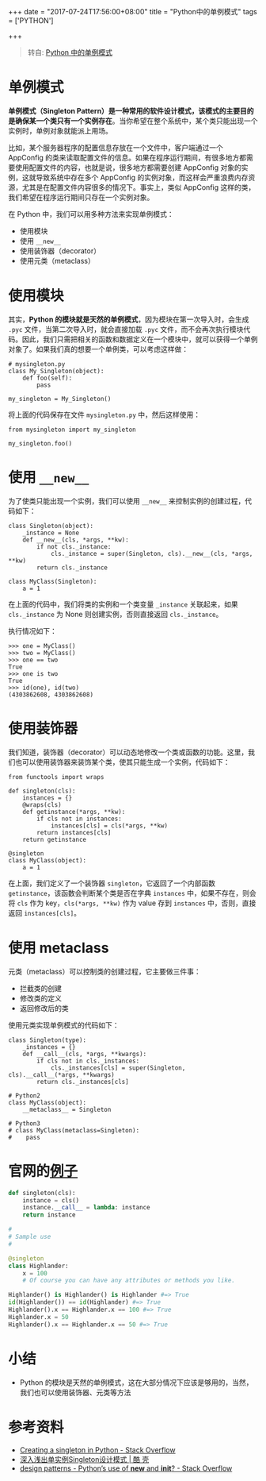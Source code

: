 +++
date = "2017-07-24T17:56:00+08:00"
title = "Python中的单例模式"
tags = ['PYTHON']

+++

> 转自: [Python 中的单例模式](http://funhacks.net/2017/01/17/singleton/)

# 单例模式

**单例模式（Singleton Pattern）**是一种常用的软件设计模式，该模式的主要目的是确保**某一个类只有一个实例存在**。当你希望在整个系统中，某个类只能出现一个实例时，单例对象就能派上用场。

比如，某个服务器程序的配置信息存放在一个文件中，客户端通过一个 AppConfig 的类来读取配置文件的信息。如果在程序运行期间，有很多地方都需要使用配置文件的内容，也就是说，很多地方都需要创建 AppConfig 对象的实例，这就导致系统中存在多个 AppConfig 的实例对象，而这样会严重浪费内存资源，尤其是在配置文件内容很多的情况下。事实上，类似 AppConfig 这样的类，我们希望在程序运行期间只存在一个实例对象。

在 Python 中，我们可以用多种方法来实现单例模式：

- 使用模块
- 使用 `__new__`
- 使用装饰器（decorator）
- 使用元类（metaclass）

# 使用模块

其实，**Python 的模块就是天然的单例模式**，因为模块在第一次导入时，会生成 `.pyc` 文件，当第二次导入时，就会直接加载 `.pyc` 文件，而不会再次执行模块代码。因此，我们只需把相关的函数和数据定义在一个模块中，就可以获得一个单例对象了。如果我们真的想要一个单例类，可以考虑这样做：

```
# mysingleton.py
class My_Singleton(object):
    def foo(self):
        pass

my_singleton = My_Singleton()
```

将上面的代码保存在文件 `mysingleton.py` 中，然后这样使用：

```
from mysingleton import my_singleton

my_singleton.foo()
```

# 使用 `__new__`

为了使类只能出现一个实例，我们可以使用 `__new__` 来控制实例的创建过程，代码如下：

```
class Singleton(object):
    _instance = None
    def __new__(cls, *args, **kw):
        if not cls._instance:
            cls._instance = super(Singleton, cls).__new__(cls, *args, **kw)  
        return cls._instance  

class MyClass(Singleton):  
    a = 1
```

在上面的代码中，我们将类的实例和一个类变量 `_instance` 关联起来，如果 `cls._instance` 为 None 则创建实例，否则直接返回 `cls._instance`。

执行情况如下：

```
>>> one = MyClass()
>>> two = MyClass()
>>> one == two
True
>>> one is two
True
>>> id(one), id(two)
(4303862608, 4303862608)
```

# 使用装饰器

我们知道，装饰器（decorator）可以动态地修改一个类或函数的功能。这里，我们也可以使用装饰器来装饰某个类，使其只能生成一个实例，代码如下：

```
from functools import wraps

def singleton(cls):
    instances = {}
    @wraps(cls)
    def getinstance(*args, **kw):
        if cls not in instances:
            instances[cls] = cls(*args, **kw)
        return instances[cls]
    return getinstance

@singleton
class MyClass(object):
    a = 1
```

在上面，我们定义了一个装饰器 `singleton`，它返回了一个内部函数 `getinstance`，该函数会判断某个类是否在字典 `instances` 中，如果不存在，则会将 `cls` 作为 key，`cls(*args, **kw)` 作为 value 存到 `instances` 中，否则，直接返回 `instances[cls]`。

# 使用 metaclass

元类（metaclass）可以控制类的创建过程，它主要做三件事：

- 拦截类的创建
- 修改类的定义
- 返回修改后的类

使用元类实现单例模式的代码如下：

```
class Singleton(type):
    _instances = {}
    def __call__(cls, *args, **kwargs):
        if cls not in cls._instances:
            cls._instances[cls] = super(Singleton, cls).__call__(*args, **kwargs)
        return cls._instances[cls]

# Python2
class MyClass(object):
    __metaclass__ = Singleton

# Python3
# class MyClass(metaclass=Singleton):
#    pass
```

# 官网的[例子](https://wiki.python.org/moin/PythonDecoratorLibrary#Singleton)
```python
def singleton(cls):
    instance = cls()
    instance.__call__ = lambda: instance
    return instance

#
# Sample use
#

@singleton
class Highlander:
    x = 100
    # Of course you can have any attributes or methods you like.

Highlander() is Highlander() is Highlander #=> True
id(Highlander()) == id(Highlander) #=> True
Highlander().x == Highlander.x == 100 #=> True
Highlander.x = 50
Highlander().x == Highlander.x == 50 #=> True
```

# 小结

- Python 的模块是天然的单例模式，这在大部分情况下应该是够用的，当然，我们也可以使用装饰器、元类等方法

# 参考资料

- [Creating a singleton in Python - Stack Overflow](http://stackoverflow.com/questions/6760685/creating-a-singleton-in-python)
- [深入浅出单实例Singleton设计模式 | 酷 壳](http://coolshell.cn/articles/265.html)
- [design patterns - Python’s use of **new** and **init**? - Stack Overflow](http://stackoverflow.com/questions/674304/pythons-use-of-new-and-init)